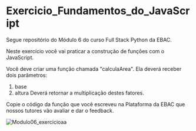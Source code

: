 # Exercicio_Fundamentos_do_JavaScript
Segue repositório do Módulo 6 do curso Full Stack Python da EBAC.

Neste exercício você vai praticar a construção de funções com o JavaScript.

Você deve criar uma função chamada "calculaArea".
Ela deverá receber dois parâmetros:
1) base
2) altura
Deverá retornar a multiplicação destes fatores.

Copie o código da função que você escreveu na Plataforma da EBAC que nossos tutores vão avaliar e dar o feedback.

![Modulo06_exercicio](https://github.com/user-attachments/assets/988abfbf-e718-455b-be67-b5e56bc37f15)aa
